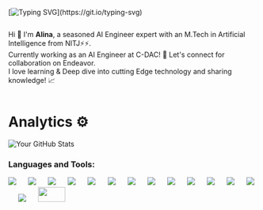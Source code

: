 [![Typing SVG](https://readme-typing-svg.demolab.com?font=Fira+Code&duration=3000&pause=1000&color=C792E9&random=true&width=900&lines=%F0%9F%91%A8%E2%80%8D%F0%9F%92%BB+Hi+there!+%F0%9F%91%8B+I'm+Alina+;AI+Engineer+|M.Tech+|Artificial+Intelligence+from+NIT+Jalandhar.;Currently+working+as+an+AI+Engineer+at+C-DAC!+;%F0%9F%9A%80+Let's+connect+for+Collabaration+on+Endeavor.)](https://git.io/typing-svg)
<div style="display: flex; flex-direction: column;">
  <div style="flex: 1; margin-right: 10px;">
    <ul style="list-style-type: none; padding: 0;">
      <li>Hi 👋 I'm <b>Alina</b>, a seasoned AI Engineer expert with an M.Tech in Artificial Intelligence from NITJ⚡⚡.</li>
      <li> Currently working as an AI Engineer at C-DAC! 🚀 Let's connect for collaboration on Endeavor.</li>
      <li>I love learning & Deep dive into cutting Edge technology and sharing knowledge! 📈</li>
    </ul>
  </div>
</div>



# Analytics ⚙️


 
![Your GitHub Stats](https://github-readme-stats.vercel.app/api?username=YourGitHubUsername&show_icons=true&count_private=true&hide=prs)

 </p> <h3 align="left">
 
 Languages and Tools:

 
[![](https://img.shields.io/badge/Python-3776AB?style=for-the-badge&logo=python&logoColor=white)](https://www.linkedin.com/in/AlinaNaz05/) &emsp;
[![](https://img.shields.io/badge/Machine%20Learning-EE4C2C?style=for-the-badge&logo=MachineLearning&logoColor=white)](https://www.linkedin.com/in/AlinaNaz05/) &emsp;
[![](https://img.shields.io/badge/Deep%20Learning-EE4C2C?style=for-the-badge&logo=DeepLearning&logoColor=white)](https://www.linkedin.com/in/AlinaNaz05/) &emsp;
[![](https://img.shields.io/badge/NLP-3776AB?style=for-the-badge&logo=NLP&logoColor=white)](https://www.linkedin.com/in/owaiskhan9654/) &emsp;
[![](https://img.shields.io/badge/Large%20Language%20Model-3776AB?style=for-the-badge&logo=LargeLanguageModel&logoColor=white)](https://www.linkedin.com/in/AlinaNaz05/) &emsp;
[![](https://img.shields.io/badge/Generative%20AI-76B900?style=for-the-badge&logo=GenerativeAI&logoColor=white)](https://www.linkedin.com/in/AlinaNaz05/) &emsp;
[![](https://img.shields.io/badge/Statical%20Modeling-FFBE00?style=for-the-badge&logo=StaticalModeling&logoColor=white)](https://www.linkedin.com/in/AlinaNaz05/) &emsp;
[![](https://img.shields.io/badge/Linux-FCC624?style=for-the-badge&logo=linux&logoColor=black)](https://www.linkedin.com/in/AlinaNaz05/) &emsp;
[![](https://img.shields.io/badge/Git-f02913?style=for-the-badge&logo=git&logoColor=white)](https://www.linkedin.com/in/AlinaNaz05/) &emsp;
[![](https://img.shields.io/badge/Docker-f02913?style=for-the-badge&logo=Docker&logoColor=white)](https://www.linkedin.com/in/AlinaNaz05/) &emsp;
[![](https://img.shields.io/badge/On--Prem-792DE4?style=for-the-badge&logo=On-Prem&logoColor=white)](https://www.linkedin.com/in/AlinaNaz05/) &emsp;
[![](https://img.shields.io/badge/Azure-f02913?style=for-the-badge&logo=Azure&logoColor=white)](https://www.linkedin.com/in/AlinaNaz05/) &emsp;
[![](https://img.shields.io/badge/MLOps-f02913?style=for-the-badge&logo=MLOps&logoColor=white)](https://www.linkedin.com/in/AlinaNaz05/) &emsp;
[![](https://img.shields.io/badge/Monitoring%20Tools%20and%20Alerts-EE4C2C?style=for-the-badge&logo=MonitoringTools&logoColor=white)](https://www.linkedin.com/in/AlinaNaz05/) &emsp;
<a href="https://www.linkedin.com/in/AlinaNaz05"/><img src="https://raw.githubusercontent.com/huggingface/awesome-huggingface/main/logo.svg" height=30 width=55></img></a>
